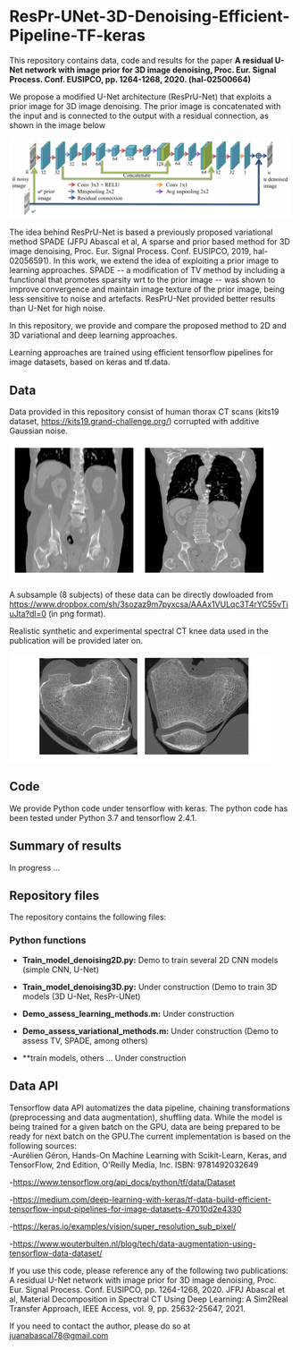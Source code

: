 # ResPr-UNet-3D-Denoising-Efficient-Pipeline-TF-keras
This repository contains data, code and results for the paper **A residual U-Net network with image prior for 3D image denoising, Proc. Eur. Signal Process. Conf. EUSIPCO, pp. 1264-1268, 2020. (hal-02500664)** 

We propose a modified U-Net architecture (ResPrU-Net) that exploits a prior image for 3D image denoising. The prior image is concatenated with the input and is connected to the output with a residual connection, as shown in the image below

![](https://github.com/jabascal/ResPr-UNet-3D-Denoising-Efficient-Pipeline-TF-keras/blob/main/ResPrUNet_sketch.jpg)

The idea behind ResPrU-Net is based a previously proposed variational method SPADE (JFPJ Abascal et al, A sparse and prior based method for 3D image denoising, Proc. Eur. Signal Process. Conf. EUSIPCO, 2019, hal-02056591). In this work, we extend the idea of exploiting a prior image to learning approaches. SPADE -- a modification of TV method by including a functional that promotes sparsity wrt to the prior image -- 
was shown to improve convergence and maintain image texture of the prior image, being less sensitive to noise and artefacts. ResPrU-Net provided better results than U-Net for high noise. 

In this repository, we provide and compare the proposed method to 2D and 3D variational and deep learning approaches. 

Learning approaches are trained using efficient tensorflow pipelines for image datasets, based on keras and tf.data. 

## Data 
Data provided in this repository consist of human thorax CT scans 
(kits19 dataset, https://kits19.grand-challenge.org/) 
corrupted with additive Gaussian noise. 

![](https://github.com/jabascal/ResPr-UNet-3D-Denoising-Efficient-Pipeline-TF-keras/blob/main/kit19_example.jpg) 

A subsample (8 subjects) of these data can be directly dowloaded from https://www.dropbox.com/sh/3sozaz9m7pyxcsa/AAAx1VULqc3T4rYC55vTiuJta?dl=0 (in png format). 

Realistic synthetic and experimental spectral CT knee data used in the publication will be provided later on.  

![](https://github.com/jabascal/ResPr-UNet-3D-Denoising-Efficient-Pipeline-TF-keras/blob/main/knee_example.jpg)

## Code
We provide Python code under tensorflow with keras. The python code has been tested  under Python 3.7 and tensorflow 2.4.1. 

## Summary of results ##
In progress ...

##  Repository files ##

The repository contains the following files:

### Python functions ###

- **Train_model_denoising2D.py:** Demo to train several 2D CNN models (simple CNN, U-Net) 

- **Train_model_denoising3D.py:** Under construction (Demo to train 3D models (3D U-Net, ResPr-UNet)

- **Demo_assess_learning_methods.m:** Under construction 

- **Demo_assess_variational_methods.m:** Under construction (Demo to assess TV, SPADE, among others)

- **train models, others ... Under construction 

## Data API ##
Tensorflow data API automatizes the data pipeline, chaining transformations (preprocessing and data augmentation), shuffling data. While the model is being trained for a given batch on the GPU, data are being prepared to be ready for next batch on the GPU.The current implementation is based on the following sources:  
-Aurélien Géron, Hands-On Machine Learning with Scikit-Learn, Keras, and TensorFlow, 2nd Edition, O'Reilly Media, Inc.
ISBN: 9781492032649

-https://www.tensorflow.org/api_docs/python/tf/data/Dataset

-https://medium.com/deep-learning-with-keras/tf-data-build-efficient-tensorflow-input-pipelines-for-image-datasets-47010d2e4330

-https://keras.io/examples/vision/super_resolution_sub_pixel/

-https://www.wouterbulten.nl/blog/tech/data-augmentation-using-tensorflow-data-dataset/

If you use this code, please reference any of the following two publications: A residual U-Net network with image prior for 3D image denoising, Proc. Eur. Signal Process. Conf. EUSIPCO, pp. 1264-1268, 2020.  JFPJ Abascal et al, Material Decomposition in Spectral CT Using Deep Learning: A Sim2Real Transfer Approach, IEEE Access, vol. 9, pp. 25632-25647, 2021. 

If you need to contact the author, please do so at juanabascal78@gmail.com

